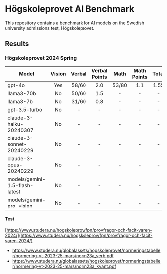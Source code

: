 # Högskoleprovet AI Benchmark

This repository contains a benchmark for AI models on the Swedish university admissions test, Högskoleprovet.

## Results

### Högskoleprovet 2024 Spring

| Model                          | Vision | Verbal | Verbal Points | Math  | Math Points | Total |
| ------------------------------ | :----: | :----: | :-----------: | :---: | :---------: | :---: |
| gpt-4o                         |  Yes   | 58/60  |      2.0      | 53/80 |     1.1     | 1.55  |
| llama3-70b                     |   No   | 50/60  |      1.5      |   -   |      -      |   -   |
| llama3-7b                      |   No   | 31/60  |      0.8      |   -   |      -      |   -   |
| gpt-3.5-turbo                  |   No   |   -    |       -       |   -   |      -      |   -   |
| claude-3-haiku-20240307        |   No   |   -    |       -       |   -   |      -      |   -   |
| claude-3-sonnet-20240229       |   No   |   -    |       -       |   -   |      -      |   -   |
| claude-3-opus-20240229         |   No   |   -    |       -       |   -   |      -      |   -   |
| models/gemini-1.5-flash-latest |   No   |   -    |       -       |   -   |      -      |   -   |
| models/gemini-pro-vision       |   No   |   -    |       -       |   -   |      -      |   -   |

#### Test

[https://www.studera.nu/hogskoleprov/fpn/provfragor-och-facit-varen-2024/](https://www.studera.nu/hogskoleprov/fpn/provfragor-och-facit-varen-2024/)

- https://www.studera.nu/globalassets/hogskoleprovet/normeringstabeller/normering-vt-2023-25-mars/norm23a_verb.pdf
- https://www.studera.nu/globalassets/hogskoleprovet/normeringstabeller/normering-vt-2023-25-mars/norm23a_kvant.pdf
